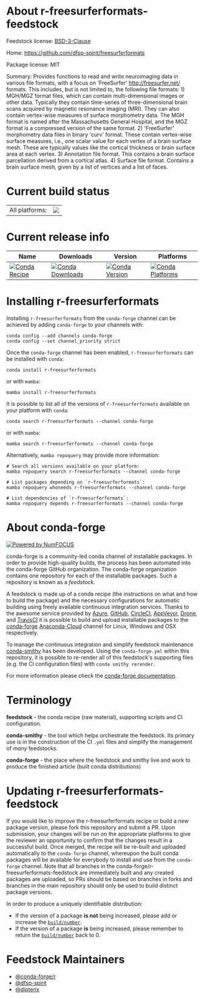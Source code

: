 About r-freesurferformats-feedstock
===================================

Feedstock license: [BSD-3-Clause](https://github.com/conda-forge/r-freesurferformats-feedstock/blob/main/LICENSE.txt)

Home: https://github.com/dfsp-spirit/freesurferformats

Package license: MIT

Summary: Provides functions to read and write neuroimaging data in various file formats, with
a focus on 'FreeSurfer' <http://freesurfer.net/> formats. This includes, but is
not limited to, the following file formats: 1) MGH/MGZ format files, which can contain
multi-dimensional images or other data. Typically they contain time-series of three-dimensional
brain scans acquired by magnetic resonance imaging (MRI). They can also contain
vertex-wise measures of surface morphometry data. The MGH format is named after
the Massachusetts General Hospital, and the MGZ format is a compressed version of
the same format. 2) 'FreeSurfer' morphometry data files in binary 'curv' format.
These contain vertex-wise surface measures, i.e., one scalar value for each vertex
of a brain surface mesh. These are typically values like the cortical thickness
or brain surface area at each vertex. 3) Annotation file format. This contains a
brain surface parcellation derived from a cortical atlas. 4) Surface file format.
Contains a brain surface mesh, given by a list of vertices and a list of faces.


Current build status
====================


<table><tr><td>All platforms:</td>
    <td>
      <a href="https://dev.azure.com/conda-forge/feedstock-builds/_build/latest?definitionId=17812&branchName=main">
        <img src="https://dev.azure.com/conda-forge/feedstock-builds/_apis/build/status/r-freesurferformats-feedstock?branchName=main">
      </a>
    </td>
  </tr>
</table>

Current release info
====================

| Name | Downloads | Version | Platforms |
| --- | --- | --- | --- |
| [![Conda Recipe](https://img.shields.io/badge/recipe-r--freesurferformats-green.svg)](https://anaconda.org/conda-forge/r-freesurferformats) | [![Conda Downloads](https://img.shields.io/conda/dn/conda-forge/r-freesurferformats.svg)](https://anaconda.org/conda-forge/r-freesurferformats) | [![Conda Version](https://img.shields.io/conda/vn/conda-forge/r-freesurferformats.svg)](https://anaconda.org/conda-forge/r-freesurferformats) | [![Conda Platforms](https://img.shields.io/conda/pn/conda-forge/r-freesurferformats.svg)](https://anaconda.org/conda-forge/r-freesurferformats) |

Installing r-freesurferformats
==============================

Installing `r-freesurferformats` from the `conda-forge` channel can be achieved by adding `conda-forge` to your channels with:

```
conda config --add channels conda-forge
conda config --set channel_priority strict
```

Once the `conda-forge` channel has been enabled, `r-freesurferformats` can be installed with `conda`:

```
conda install r-freesurferformats
```

or with `mamba`:

```
mamba install r-freesurferformats
```

It is possible to list all of the versions of `r-freesurferformats` available on your platform with `conda`:

```
conda search r-freesurferformats --channel conda-forge
```

or with `mamba`:

```
mamba search r-freesurferformats --channel conda-forge
```

Alternatively, `mamba repoquery` may provide more information:

```
# Search all versions available on your platform:
mamba repoquery search r-freesurferformats --channel conda-forge

# List packages depending on `r-freesurferformats`:
mamba repoquery whoneeds r-freesurferformats --channel conda-forge

# List dependencies of `r-freesurferformats`:
mamba repoquery depends r-freesurferformats --channel conda-forge
```


About conda-forge
=================

[![Powered by
NumFOCUS](https://img.shields.io/badge/powered%20by-NumFOCUS-orange.svg?style=flat&colorA=E1523D&colorB=007D8A)](https://numfocus.org)

conda-forge is a community-led conda channel of installable packages.
In order to provide high-quality builds, the process has been automated into the
conda-forge GitHub organization. The conda-forge organization contains one repository
for each of the installable packages. Such a repository is known as a *feedstock*.

A feedstock is made up of a conda recipe (the instructions on what and how to build
the package) and the necessary configurations for automatic building using freely
available continuous integration services. Thanks to the awesome service provided by
[Azure](https://azure.microsoft.com/en-us/services/devops/), [GitHub](https://github.com/),
[CircleCI](https://circleci.com/), [AppVeyor](https://www.appveyor.com/),
[Drone](https://cloud.drone.io/welcome), and [TravisCI](https://travis-ci.com/)
it is possible to build and upload installable packages to the
[conda-forge](https://anaconda.org/conda-forge) [Anaconda-Cloud](https://anaconda.org/)
channel for Linux, Windows and OSX respectively.

To manage the continuous integration and simplify feedstock maintenance
[conda-smithy](https://github.com/conda-forge/conda-smithy) has been developed.
Using the ``conda-forge.yml`` within this repository, it is possible to re-render all of
this feedstock's supporting files (e.g. the CI configuration files) with ``conda smithy rerender``.

For more information please check the [conda-forge documentation](https://conda-forge.org/docs/).

Terminology
===========

**feedstock** - the conda recipe (raw material), supporting scripts and CI configuration.

**conda-smithy** - the tool which helps orchestrate the feedstock.
                   Its primary use is in the construction of the CI ``.yml`` files
                   and simplify the management of *many* feedstocks.

**conda-forge** - the place where the feedstock and smithy live and work to
                  produce the finished article (built conda distributions)


Updating r-freesurferformats-feedstock
======================================

If you would like to improve the r-freesurferformats recipe or build a new
package version, please fork this repository and submit a PR. Upon submission,
your changes will be run on the appropriate platforms to give the reviewer an
opportunity to confirm that the changes result in a successful build. Once
merged, the recipe will be re-built and uploaded automatically to the
`conda-forge` channel, whereupon the built conda packages will be available for
everybody to install and use from the `conda-forge` channel.
Note that all branches in the conda-forge/r-freesurferformats-feedstock are
immediately built and any created packages are uploaded, so PRs should be based
on branches in forks and branches in the main repository should only be used to
build distinct package versions.

In order to produce a uniquely identifiable distribution:
 * If the version of a package **is not** being increased, please add or increase
   the [``build/number``](https://docs.conda.io/projects/conda-build/en/latest/resources/define-metadata.html#build-number-and-string).
 * If the version of a package **is** being increased, please remember to return
   the [``build/number``](https://docs.conda.io/projects/conda-build/en/latest/resources/define-metadata.html#build-number-and-string)
   back to 0.

Feedstock Maintainers
=====================

* [@conda-forge/r](https://github.com/conda-forge/r/)
* [@dfsp-spirit](https://github.com/dfsp-spirit/)
* [@dipterix](https://github.com/dipterix/)

